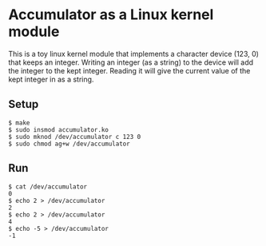 # Accumulator as a Linux kernel module

This is a toy linux kernel module that implements a character device
(123, 0) that keeps an integer. Writing an integer (as a string) to
the device will add the integer to the kept integer. Reading it will
give the current value of the kept integer in as a string.

## Setup

    $ make
    $ sudo insmod accumulator.ko
    $ sudo mknod /dev/accumulator c 123 0
    $ sudo chmod ag+w /dev/accumulator
    
## Run

    $ cat /dev/accumulator
    0
    $ echo 2 > /dev/accumulator
    2
    $ echo 2 > /dev/accumulator
    4
    $ echo -5 > /dev/accumulator
    -1
